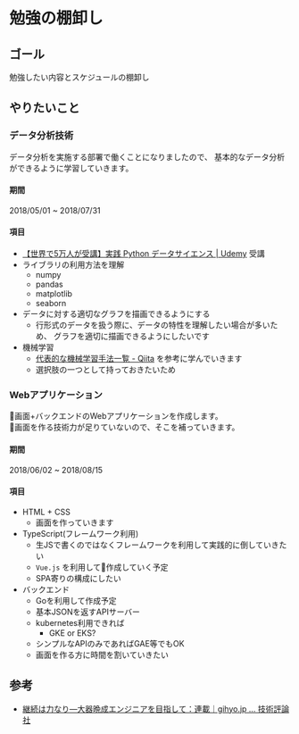 # 勉強の棚卸し

## ゴール
勉強したい内容とスケジュールの棚卸し

## やりたいこと

### データ分析技術
データ分析を実施する部署で働くことになりましたので、
基本的なデータ分析ができるように学習していきます。

#### 期間
2018/05/01 ~ 2018/07/31

#### 項目
- [【世界で5万人が受講】実践 Python データサイエンス | Udemy](https://www.udemy.com/python-jp/learn/v4/content) 受講
- ライブラリの利用方法を理解
  - numpy
  - pandas
  - matplotlib
  - seaborn
- データに対する適切なグラフを描画できるようにする
  - 行形式のデータを扱う際に、データの特性を理解したい場合が多いため、
    グラフを適切に描画できるようにしたいです
- 機械学習
  - [代表的な機械学習手法一覧 - Qiita](https://qiita.com/tomomoto/items/b3fd1ec7f9b68ab6dfe2) を参考に学んでいきます
  - 選択肢の一つとして持っておきたいため


### Webアプリケーション
画面+バックエンドのWebアプリケーションを作成します。  
画面を作る技術力が足りていないので、そこを補っていきます。

#### 期間
2018/06/02 ~ 2018/08/15

#### 項目
- HTML + CSS
  - 画面を作っていきます
- TypeScript(フレームワーク利用)
  - 生JSで書くのではなくフレームワークを利用して実践的に倒していきたい
  - `Vue.js` を利用して作成していく予定
  - SPA寄りの構成にしたい
- バックエンド
  - Goを利用して作成予定
  - 基本JSONを返すAPIサーバー
  - kubernetes利用できれば
    - GKE or EKS?
  - シンプルなAPIのみであればGAE等でもOK
  - 画面を作る方に時間を割いていきたい


## 参考
- [継続は力なり―大器晩成エンジニアを目指して：連載｜gihyo.jp … 技術評論社](http://gihyo.jp/dev/serial/01/continue-power)